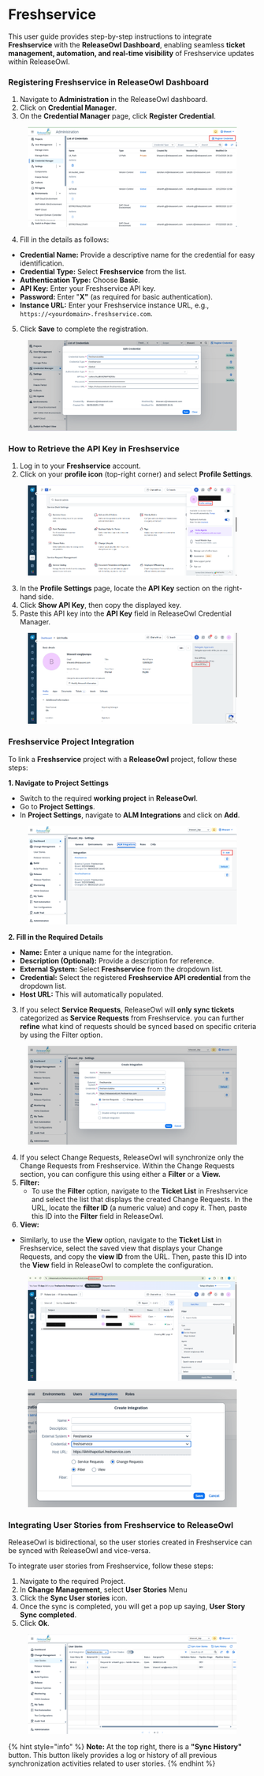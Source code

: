 # Freshservice

This user guide provides step-by-step instructions to integrate **Freshservice** with the **ReleaseOwl Dashboard**, enabling seamless **ticket management, automation, and real-time visibility** of Freshservice updates within ReleaseOwl.

### Registering Freshservice in ReleaseOwl Dashboard&#x20;

1. Navigate to **Administration** in the ReleaseOwl dashboard.
2. Click on **Credential Manager**.
3. On the **Credential Manager** page, click **Register Credential**.

<figure><img src="../../.gitbook/assets/image (30).png" alt=""><figcaption></figcaption></figure>

4. Fill in the details as follows:

* **Credential Name:** Provide a descriptive name for the credential for easy identification.
* **Credential Type:** Select **Freshservice** from the list.
* **Authentication Type:** Choose **Basic**.
* **API Key:** Enter your Freshservice API key.
* **Password:** Enter "**X"** (as required for basic authentication).
* **Instance URL:** Enter your Freshservice instance URL, e.g., `https://<yourdomain>.freshservice.com`.

5. Click **Save** to complete the registration.

<figure><img src="../../.gitbook/assets/image (1462).png" alt=""><figcaption></figcaption></figure>

### How to Retrieve the API Key in Freshservice

1. Log in to your **Freshservice** account.
2. Click on your **profile icon** (top-right corner) and select **Profile Settings**.

<figure><img src="../../.gitbook/assets/image (1463).png" alt=""><figcaption></figcaption></figure>

3. In the **Profile Settings** page, locate the **API Key** section on the right-hand side.
4. Click **Show API Key**, then copy the displayed key.
5. Paste this API key into the **API Key** field in ReleaseOwl Credential Manager.

<figure><img src="../../.gitbook/assets/image (1464).png" alt=""><figcaption></figcaption></figure>

### **Freshservice Project Integration**

To link a **Freshservice** project with a **ReleaseOwl** project, follow these steps:

**1. Navigate to Project Settings**

* Switch to the required **working project** in **ReleaseOwl**.
* Go to **Project Settings**.
* In **Project Settings**, navigate to **ALM Integrations** and click on **Add**.

<figure><img src="../../.gitbook/assets/image (1465).png" alt=""><figcaption></figcaption></figure>

**2. Fill in the Required Details**

* **Name:** Enter a unique name for the integration.
* **Description (Optional):** Provide a description for reference.
* **External System:** Select **Freshservice** from the dropdown list.
* **Credential:** Select the registered **Freshservice API credential** from the dropdown list.
* **Host URL:** This will automatically populated.&#x20;

3. If you select **Service Requests**, ReleaseOwl will **only sync tickets** categorized as **Service Requests** from Freshservice. you can further **refine** what kind of requests should be synced based on specific criteria by using the Filter option.

<figure><img src="../../.gitbook/assets/image (1466).png" alt=""><figcaption></figcaption></figure>

4. If you select Change Requests, ReleaseOwl will synchronize only the Change Requests from Freshservice. Within the Change Requests section, you can configure this using either a **Filter** or a **View.**
5. **Filter:**
   * To use the **Filter** option, navigate to the **Ticket List** in Freshservice and select the list that displays the created Change Requests. In the URL, locate the **filter ID** (a numeric value) and copy it. Then, paste this ID into the **Filter** field in ReleaseOwl.
6. **View:**

* Similarly, to use the **View** option, navigate to the **Ticket List** in Freshservice, select the saved view that displays your Change Requests, and copy the **view ID** from the URL. Then, paste this ID into the **View** field in ReleaseOwl to complete the configuration.

<figure><img src="../../.gitbook/assets/image (1467).png" alt=""><figcaption></figcaption></figure>

<figure><img src="../../.gitbook/assets/image (885).png" alt=""><figcaption></figcaption></figure>

### **Integrating User Stories from Freshservice to ReleaseOwl**

ReleaseOwl is bidirectional, so the user stories created in Freshservice can be synced with ReleaseOwl and vice-versa.

To integrate user stories from Freshservice, follow these steps:

1. Navigate to the required Project.
2. In **Change Management**, select **User Stories** Menu
3. Click the **Sync User stories** icon.
4. Once the sync is completed, you will get a pop up saying, **User Story Sync completed**.
5. Click **Ok**.

<figure><img src="../../.gitbook/assets/image (1468).png" alt=""><figcaption></figcaption></figure>

{% hint style="info" %}
**Note:** At the top right, there is a **"Sync History"** button. This button likely provides a log or history of all previous synchronization activities related to user stories.
{% endhint %}

